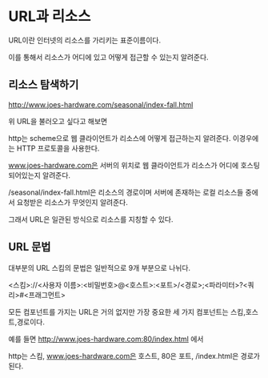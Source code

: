 # URL과 리소스

URL이란 인터넷의 리소스를 가리키는 표준이름이다.

이를 통해서 리소스가 어디에 있고 어떻게 접근할 수 있는지 알려준다.

## 리소스 탐색하기

http://www.joes-hardware.com/seasonal/index-fall.html

위 URL을 불러오고 싶다고 해보면

http는 scheme으로 웹 클라이언트가 리소스에 어떻게 접근하는지 알려준다. 이경우에는 HTTP 프로토콜을 사용한다.

www.joes-hardware.com은 서버의 위치로 웹 클라이언트가 리소스가 어디에 호스팅 되어있는지 알려준다.

/seasonal/index-fall.html은 리소스의 경로이며 서버에 존재하는 로컬 리소스들 중에서 요청받은 리소스가 무엇인지 알려준다.

그래서 URL은 일관된 방식으로 리소스를 지칭할 수 있다.

## URL 문법

대부분의 URL 스킴의 문법은 일반적으로 9개 부분으로 나뉘다.

<스킴>://<사용자 이름>:<비밀번호>@<호스트>:<포트>/<경로>;<파라미터>?<쿼리>#<프래그먼트>

모든 컴포넌트를 가지는 URL은 거의 없지만 가장 중요한 세 가지 컴포넌트는 스킴,호스트,경로이다.

예를 들면 http://www.joes-hardware.com:80/index.html 에서

http는 스킴, www.joes-hardware.com은 호스트, 80은 포트, /index.html은 경로가 된다.
